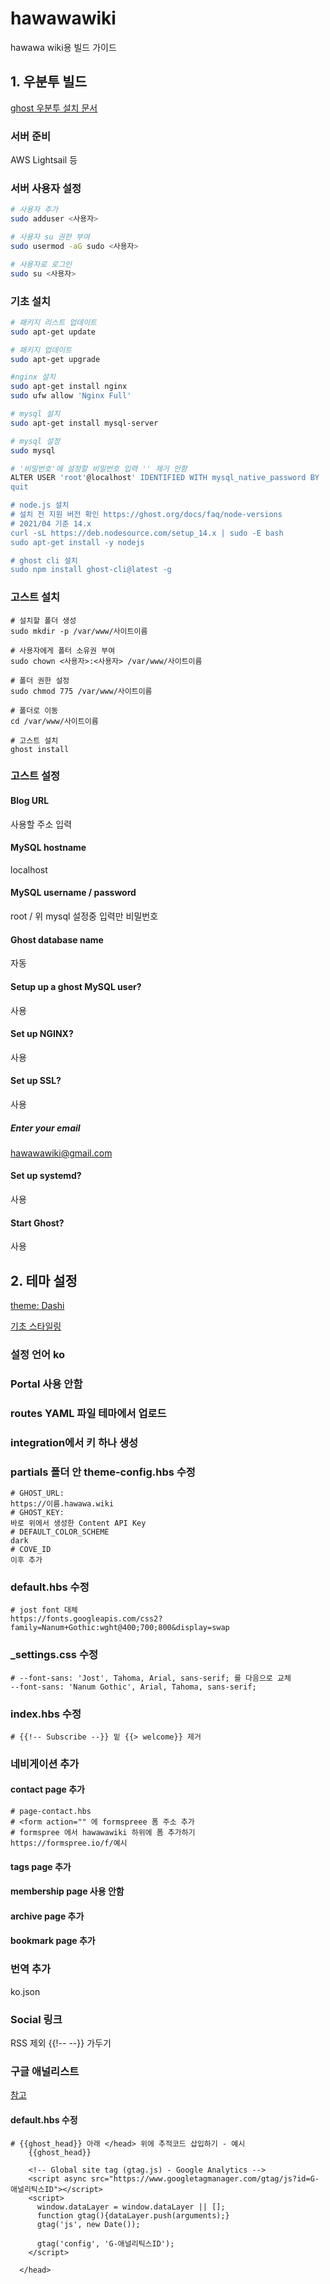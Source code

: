 # hawawawiki
hawawa wiki용 빌드 가이드

## 1. 우분투 빌드
[ghost 우분투 설치 문서](https://ghost.org/docs/install/ubuntu/)

### 서버 준비 

AWS Lightsail 등



### 서버 사용자 설정
~~~bash
# 사용자 추가
sudo adduser <사용자>

# 사용자 su 권한 부여
sudo usermod -aG sudo <사용자>

# 사용자로 로그인
sudo su <사용자>
~~~

### 기초 설치
~~~bash
# 패키지 리스트 업데이트
sudo apt-get update

# 패키지 업데이트
sudo apt-get upgrade

#nginx 설치
sudo apt-get install nginx
sudo ufw allow 'Nginx Full'

# mysql 설치
sudo apt-get install mysql-server

# mysql 설정
sudo mysql

# '비밀번호'에 설정할 비밀번호 입력 '' 제거 안함
ALTER USER 'root'@localhost' IDENTIFIED WITH mysql_native_password BY '비밀번호';
quit

# node.js 설치
# 설치 전 지원 버전 확인 https://ghost.org/docs/faq/node-versions
# 2021/04 기준 14.x
curl -sL https://deb.nodesource.com/setup_14.x | sudo -E bash
sudo apt-get install -y nodejs

# ghost cli 설치
sudo npm install ghost-cli@latest -g
~~~

### 고스트 설치
~~~
# 설치할 폴더 생성
sudo mkdir -p /var/www/사이트이름

# 사용자에게 폴터 소유권 부여
sudo chown <사용자>:<사용자> /var/www/사이트이름

# 폴더 권한 설정
sudo chmod 775 /var/www/사이트이름

# 폴더로 이동
cd /var/www/사이트이름

# 고스트 설치
ghost install
~~~

### 고스트 설정
#### Blog URL
사용할 주소 입력

#### MySQL hostname
localhost

#### MySQL username / password
root / 위 mysql 설정중 입력만 비밀번호

#### Ghost database name
자동

#### Setup up a ghost MySQL user?
사용

#### Set up NGINX?
사용

#### Set up SSL?
사용

##### Enter your email
hawawawiki@gmail.com

#### Set up systemd?
사용

#### Start Ghost?
사용

## 2. 테마 설정
[theme: Dashi](https://bironthemes.com/docs/dashi-ghost/)

[기초 스타일링](https://dashi.bironthemes.com/elements/)

### 설정 언어 ko

### Portal 사용 안함

### routes YAML 파일 테마에서 업로드

### integration에서 키 하나 생성

### partials 폴더 안 theme-config.hbs 수정
~~~
# GHOST_URL:
https://이름.hawawa.wiki
# GHOST_KEY:
바로 위에서 생성한 Content API Key
# DEFAULT_COLOR_SCHEME
dark
# COVE_ID
이후 추가
~~~

### default.hbs 수정
~~~
# jost font 대체
https://fonts.googleapis.com/css2?family=Nanum+Gothic:wght@400;700;800&display=swap
~~~

### _settings.css 수정
~~~
# --font-sans: 'Jost', Tahoma, Arial, sans-serif; 를 다음으로 교체
--font-sans: 'Nanum Gothic', Arial, Tahoma, sans-serif;
~~~

### index.hbs 수정
~~~
# {{!-- Subscribe --}} 밑 {{> welcome}} 제거
~~~

### 네비게이션 추가

#### contact page 추가

~~~
# page-contact.hbs
# <form action="" 에 formspreee 폼 주소 추가
# formspree 에서 hawawawiki 하위에 폼 추가하기
https://formspree.io/f/예시
~~~

#### tags page 추가

#### membership page 사용 안함

#### archive page 추가

#### bookmark page 추가

### 번역 추가
ko.json

### Social 링크
RSS 제외 {{!-- --}} 가두기

### 구글 애널리스트
[참고](https://bironthemes.com/blog/ghost-analytics/)

#### default.hbs 수정
~~~
# {{ghost_head}} 아래 </head> 위에 추적코드 삽입하기 - 예시
    {{ghost_head}}
	
	<!-- Global site tag (gtag.js) - Google Analytics -->
	<script async src="https://www.googletagmanager.com/gtag/js?id=G-애널리틱스ID"></script>
	<script>
	  window.dataLayer = window.dataLayer || [];
	  function gtag(){dataLayer.push(arguments);}
	  gtag('js', new Date());

	  gtag('config', 'G-애널리틱스ID');
	</script>

  </head>
~~~


